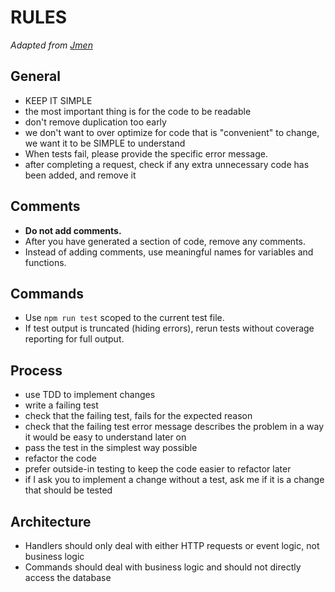 # RULES

*Adapted from [Jmen](https://github.com/Jmen)*

## General

- KEEP IT SIMPLE
- the most important thing is for the code to be readable
- don't remove duplication too early
- we don't want to over optimize for code that is "convenient" to change, we want it to be SIMPLE to understand
- When tests fail, please provide the specific error message.
- after completing a request, check if any extra unnecessary code has been added, and remove it

## Comments

- **Do not add comments.**
- After you have generated a section of code, remove any comments.
- Instead of adding comments, use meaningful names for variables and functions.

## Commands

- Use `npm run test` scoped to the current test file.
- If test output is truncated (hiding errors), rerun tests without coverage reporting for full output.

## Process

- use TDD to implement changes
- write a failing test
- check that the failing test, fails for the expected reason
- check that the failing test error message describes the problem in a way it would be easy to understand later on
- pass the test in the simplest way possible
- refactor the code
- prefer outside-in testing to keep the code easier to refactor later
- if I ask you to implement a change without a test, ask me if it is a change that should be tested

## Architecture

- Handlers should only deal with either HTTP requests or event logic, not business logic
- Commands should deal with business logic and should not directly access the database